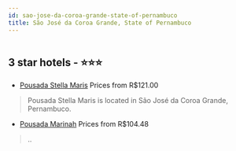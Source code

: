 ```yaml
---
id: sao-jose-da-coroa-grande-state-of-pernambuco
title: São José da Coroa Grande, State of Pernambuco
---
```


<center><img src="https://static.hotelurbano.com/reservas/prod0/17/17362/5e4c324827c1c_pousada-stella-maris.jpg" alt="" /></center>


##  3 star hotels - ⭐️⭐️⭐️

-    [Pousada Stella Maris](https://us.hurb.com/hotels/sao-jose-da-coroa-grande/pousada-stella-maris-17362?cmp=18055) Prices from R$121.00
   > Pousada Stella Maris is located in São José da Coroa Grande, Pernambuco.
-    [Pousada Marinah](https://us.hurb.com/hotels/sao-jose-da-coroa-grande/pousada-marinah-8774?cmp=18055) Prices from R$104.48
   > ..
